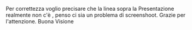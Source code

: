 Per correttezza voglio precisare che la linea sopra la Presentazione realmente non c'è , penso ci sia un problema di screenshoot. Grazie per l'attenzione. Buona Visione
